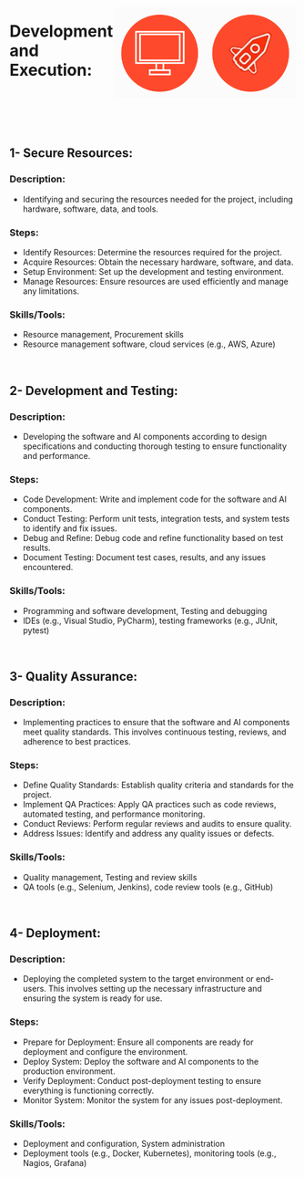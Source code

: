 <a href="/step-3/README.md"><img align="right" width="160" src="/logos/step06.png"></img></a>
<a href="/step-3/README.md"><img align="right" width="160" src="/logos/step05.png"></img></a>

# Development and Execution:

<br><br><br><br>

## 1- Secure Resources:

### Description:
- Identifying and securing the resources needed for the project, including hardware, software, data, and tools.

### Steps:
- Identify Resources: Determine the resources required for the project.
- Acquire Resources: Obtain the necessary hardware, software, and data.
- Setup Environment: Set up the development and testing environment.
- Manage Resources: Ensure resources are used efficiently and manage any limitations.

### Skills/Tools:
- Resource management, Procurement skills
- Resource management software, cloud services (e.g., AWS, Azure)

<br>

## 2- Development and Testing:

### Description:
- Developing the software and AI components according to design specifications and conducting thorough testing to ensure functionality and performance.

### Steps:
- Code Development: Write and implement code for the software and AI components.
- Conduct Testing: Perform unit tests, integration tests, and system tests to identify and fix issues.
- Debug and Refine: Debug code and refine functionality based on test results.
- Document Testing: Document test cases, results, and any issues encountered.

### Skills/Tools:
- Programming and software development, Testing and debugging
- IDEs (e.g., Visual Studio, PyCharm), testing frameworks (e.g., JUnit, pytest)

<br>

## 3- Quality Assurance:

### Description:
- Implementing practices to ensure that the software and AI components meet quality standards. This involves continuous testing, reviews, and adherence to best practices.

### Steps:
- Define Quality Standards: Establish quality criteria and standards for the project.
- Implement QA Practices: Apply QA practices such as code reviews, automated testing, and performance monitoring.
- Conduct Reviews: Perform regular reviews and audits to ensure quality.
- Address Issues: Identify and address any quality issues or defects.

### Skills/Tools:
- Quality management, Testing and review skills
- QA tools (e.g., Selenium, Jenkins), code review tools (e.g., GitHub)

<br>

## 4- Deployment:

### Description:
- Deploying the completed system to the target environment or end-users. This involves setting up the necessary infrastructure and ensuring the system is ready for use.

### Steps:
- Prepare for Deployment: Ensure all components are ready for deployment and configure the environment.
- Deploy System: Deploy the software and AI components to the production environment.
- Verify Deployment: Conduct post-deployment testing to ensure everything is functioning correctly.
- Monitor System: Monitor the system for any issues post-deployment.

### Skills/Tools:
- Deployment and configuration, System administration
- Deployment tools (e.g., Docker, Kubernetes), monitoring tools (e.g., Nagios, Grafana)
